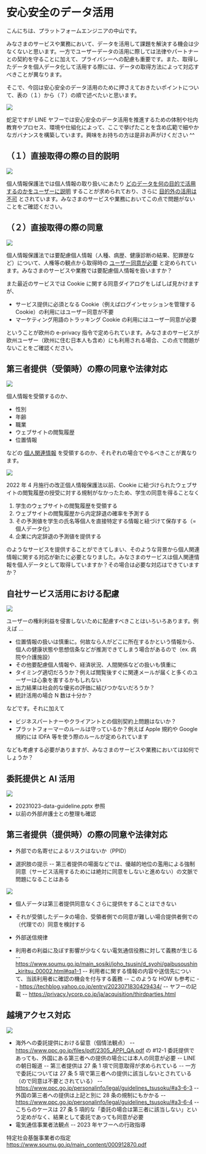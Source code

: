 # 安心安全のデータ活用

こんにちは、プラットフォームエンジニアの中山です。

みなさまのサービスや業務において、データを活用して課題を解決する機会は少なくないと思います。一方でユーザーデータの活用に際しては法律やパートナーとの契約を守ることに加えて、プライバシーへの配慮も重要です。また、取得したデータを個人データ化して活用する際には、データの取得方法によって対応すべきことが異なります。

そこで、今回は安心安全のデータ活用のために押さえておきたいポイントについて、表の（１）から（７）の順で述べたいと思います。

<img src='https://raw.githubusercontent.com/nakayama-kazuki/202x/main/data-gudeline/i0.png' />

蛇足ですが LINE ヤフーでは安心安全のデータ活用を推進するための体制や社内教育やプロセス、環境や仕組化によって、ここで挙げたことを含め広範で細やかなガバナンスを構築しています。興味をお持ちの方は是非お声がけください ^^

## （１）直接取得の際の目的説明

<img src='https://raw.githubusercontent.com/nakayama-kazuki/202x/main/data-gudeline/i1.png' />

個人情報保護法では個人情報の取り扱いにあたり [どのデータを何の目的で活用するのかをユーザーに説明](https://www.ppc.go.jp/personalinfo/legal/guidelines_tsusoku/#a3-1-1) することが求められており、さらに [目的外の活用は不可](https://www.ppc.go.jp/personalinfo/legal/guidelines_tsusoku/#a3-1-3) とされています。みなさまのサービスや業務においてこの点で問題がないことをご確認ください。

## （２）直接取得の際の同意

<img src='https://raw.githubusercontent.com/nakayama-kazuki/202x/main/data-gudeline/i2.png' />

個人情報保護法では要配慮個人情報（人種、病歴、健康診断の結果、犯罪歴など）について、人権等の観点から取得時の [ユーザー同意が必要](https://www.ppc.go.jp/personalinfo/legal/guidelines_tsusoku/#a3-3-2) と定められています。みなさまのサービスや業務では要配慮個人情報を扱いますか？

また最近のサービスでは Cookie に関する同意ダイアログをしばしば見かけますが、

- サービス提供に必須となる Cookie（例えばログインセッションを管理する Cookie）の利用にはユーザー同意が不要
- マーケティング用語のトラッキング Cookie の利用にはユーザー同意が必要

ということが欧州の e-privacy 指令で定められています。みなさまのサービスが欧州ユーザー（欧州に住む日本人も含め）にも利用される場合、この点で問題がないことをご確認ください。

## 第三者提供（受領時）の際の同意や法律対応

<img src='https://raw.githubusercontent.com/nakayama-kazuki/202x/main/data-gudeline/i3.png' />

個人情報を受領するのか、

- 性別
- 年齢
- 職業
- ウェブサイトの閲覧履歴
- 位置情報

などの [個人関連情報](https://www.ppc.go.jp/all_faq_index/faq2-q2-8/) を受領するのか、それぞれの場合でやるべきことが異なります。

<img src='https://raw.githubusercontent.com/nakayama-kazuki/202x/main/data-gudeline/d1-2.png' />

2022 年 4 月施行の改正個人情報保護法以前、Cookie に紐づけられたウェブサイトの閲覧履歴の授受に対する規制がなかったため、学生の同意を得ることなく

1. 学生のウェブサイトの閲覧履歴を受領する
2. ウェブサイトの閲覧履歴から内定辞退の確率を予測する
3. その予測値を学生の氏名等個人を直接特定する情報と紐づけて保存する（= 個人データ化）
4. 企業に内定辞退の予測値を提供する

のようなサービスを提供することができてしまい、そのような背景から個人関連情報に関する対応が新たに必要となりました。みなさまのサービスは個人関連情報を個人データとして取得していますか？その場合は必要な対応はできていますか？

## 自社サービス活用における配慮

<img src='https://raw.githubusercontent.com/nakayama-kazuki/202x/main/data-gudeline/i4.png' />

ユーザーの権利利益を侵害しないために配慮すべきことはいろいろあります。例えば …

- 位置情報の扱いは慎重に。何故なら人がどこに所在するかという情報から、個人の健康状態や思想信条などが推測できてしまう場合があるので（ex. 病院や介護施設）
- その他要配慮個人情報や、経済状況、人間関係などの扱いも慎重に
- タイミング適切だろうか？例えば閲覧後すぐに関連メールが届くと多くのユーザーは心象を害するかもしれない
- 出力結果は社会的な優劣の評価に結びつかないだろうか？
- 統計活用の場合 N 数は十分か？

などです。それに加えて

- ビジネスパートナーやクライアントとの個別契約上問題はないか？
- プラットフォーマーのルールは守っているか？例えば Apple 規約や Google 規約には IDFA 等を使う際のルールが定められています

なども考慮する必要がありますが、みなさまのサービスや業務においては如何でしょうか？

## 委託提供と AI 活用

<img src='https://raw.githubusercontent.com/nakayama-kazuki/202x/main/data-gudeline/i5.png' />

- 20231023-data-guideline.pptx 参照
- 以前の外部弁護士との整理も確認

## 第三者提供（提供時）の際の同意や法律対応

- 外部での名寄せによるリスクはないか（PPID）

- 選択肢の提示
-- 第三者提供の場面などでは、優越的地位の濫用による強制同意（サービス活用するためには絶対に同意をしないと進めない）の文脈で問題になることはある


<img src='https://raw.githubusercontent.com/nakayama-kazuki/202x/main/data-gudeline/i6.png' />

- 個人データは第三者提供同意なくさらに提供をすることはできない
- それが受領したデータの場合、受領者側での同意が難しい場合提供者側での（代理での）同意を検討する

- 外部送信規律
- 利用者の利益に及ぼす影響が少なくない電気通信役務に対して義務が生じる
-- https://www.soumu.go.jp/main_sosiki/joho_tsusin/d_syohi/gaibusoushin_kiritsu_00002.html#qa1-1
-- 利用者に関する情報の内容や送信先について、当該利用者に確認の機会を付与する義務
-- このような HOW も参考に
-- https://techblog.yahoo.co.jp/entry/2023071830429434/
-- ヤフーの記載
-- https://privacy.lycorp.co.jp/ja/acquisition/thirdparties.html

## 越境アクセス対応

<img src='https://raw.githubusercontent.com/nakayama-kazuki/202x/main/data-gudeline/i7.png' />

- 海外への委託提供における留意（個情法観点）
-- https://www.ppc.go.jp/files/pdf/2305_APPI_QA.pdf の #12-1 委託提供であっても、外国にある第三者への提供の場合には本人の同意が必要
-- LINE の朝日報道
-- 第三者提供は 27 条 1 項で同意取得が求められている
-- 一方で委託については 27 条 5 項で第三者への提供に該当しないとされている（ので同意は不要とされている）
-- https://www.ppc.go.jp/personalinfo/legal/guidelines_tsusoku/#a3-6-3
-- 外国の第三者への提供は上記と別に 28 条の規制にもかかる
-- https://www.ppc.go.jp/personalinfo/legal/guidelines_tsusoku/#a3-6-4
-- こちらのケースは 27 条 5 項的な「委託の場合は第三者に該当しない」という定めがなく、結果として委託であっても同意が必要
- 電気通信事業者法観点
-- 2023 年ヤフーへの行政指導

特定社会基盤事業者の指定
https://www.soumu.go.jp/main_content/000912870.pdf



